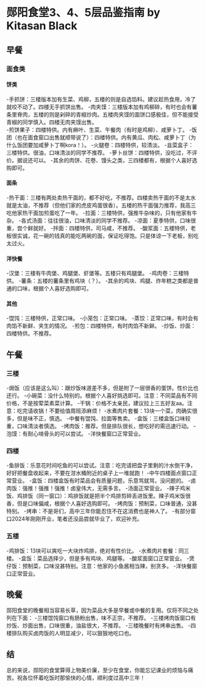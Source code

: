 # 郧阳食堂3、4、5层品鉴指南     by Kitasan Black
## 早餐
### 面食类
#### 饼类
 -手抓饼：三楼版本加有生菜、鸡柳，五楼的则是自选馅料。建议趁热食用，冷了就咬不动了。四楼无手抓饼出售。
 -肉夹馍：三楼版本加有鸡柳碎，有时也会有薯条里脊肉，五楼的则是剁碎的青椒炒肉。五楼肉夹馍的面饼口感极佳，但不能接受青椒的同学慎入。四楼无肉夹馍出售。  
 -煎饼果子：四楼特供。内有麻叶、生菜、午餐肉（有时是鸡柳）、咸萝卜丁。
 -饭团（也在面食窗口出售就顺带说了）：四楼特供。内有黄瓜、肉松、咸萝卜丁（为什么饭团要加咸萝卜丁啊kora！）。
 -火腿卷：四楼特供，较清淡。
 -韭菜盒子：三楼特供。很油，口味清淡的同学不推荐。
 -萝卜丝饼：四楼特供，没吃过，不评价。据说还可以。
 -其余的肉饼、花卷、馒头之类，三四楼都有，根据个人喜好选购即可。
 #### 面条
 -热干面：三楼有两处卖热干面的，都不好吃，不推荐。四楼卖热干面的不是太水就是太油，不推荐（但他们家的虎皮鸡蛋很香）。五楼的热干面强力推荐，我高三吃他家热干面加煎蛋吃了一年。
 -拉面：三楼特供，强推牛杂味的，只有他家有牛杂。
 -各式汤面：往往很油，口味清淡的同学不推荐。
 -凉面：夏季特供，口味很重，尝个鲜就好。
 -拌面：四楼特供，司马咸，不推荐。
 -酸浆面：五楼特供，老板很实诚，花一碗的钱真的能吃两碗的面，保证吃得饱。只是体谅一下老板，别吃太过火。
 #### 洋快餐
 -汉堡：三楼有牛肉堡、鸡腿堡、虾堡等。五楼只有鸡腿堡。
 -鸡肉卷：三楼特供。
 -薯条：五楼的薯条里有鸡块（？）。
 -其余的鸡块、鸡腿、炸年糕之类都是普通的口味，根据个人喜好选购即可。
 #### 其他
 -馄饨：三楼特供，正常口味。
 -小笼包：正常口味。
 -蒸饺：正常口味，有时会有肉馅不新鲜、夹生的情况。
 -煎包：四楼特供，有时肉馅不新鲜。
 -炒饭、炒面：四楼特供。不推荐。
 ## 午餐
 ### 三楼
 -焗饭（应该是这么叫）：跟炒饭味道差不多，但是附了一层很香的蛋饼。性价比也还行。
 -小碗菜：没什么特别的。根据个人喜好挑选即可。注意：不同菜品有不同价格，不是按荤菜素菜计算。
 -干锅：价格不太亲民，建议拉上三五好友aa。注意：吃完请收锅！不要给值周班添麻烦！
 -水煮肉片套餐：13块一个菜，肉确实很多，但是味不正，慎选。
 -中餐有馄饨、拉面等售卖。
 -盒饭：三楼盒饭口味较重，口味清淡者慎选。
 -烤肉饭：推荐。但是排队很长，想吃好的需迅速行动。
 -泡馍：有耐心啃骨头的可以尝试。
 -洋快餐窗口正常营业。
 ### 四楼
 -鱼排饭：乐意花时间吃鱼的可以尝试。注意：吃完请把盘子里剩的汁水倒干净，好好把餐盘收起来，不要在泔水桶附近的桌子上一堆就跑！
 -中午四楼面点窗口正常营业。
 -盒饭：四楼盒饭有时菜品会有质量问题，乐意骂就骂，没问题的。
 -卤肉饭：强推！强推！强推！卤皇伟大，无需多言。
 -汤面正常营业。
 -辣子鸡米饭、鸡排饭（同一窗口）：鸡排饭就是把半个鸡排剪碎丢进饭里。辣子鸡米饭很香，但是口味偏咸，根据个人喜好选购即可。
 -烤肉饭：预制菜，口味普通，没甚特别。
 -烤串：不是哥们，高中三年你能忍住不在这消费也是神人了。
 -有部分窗口2024年刚刚开业，笔者还没品尝就毕业了，欢迎补充。
 ### 五楼
 -鸡排饭：13块可以爽吃一大块炸鸡排，绝对有性价比。
 -水煮肉片套餐：同三楼。
 -盒饭：菜品选择少，但是多有鸡块、鸡腿等。
 -酸浆面窗口正常营业。
 -煲仔饭：预制菜，口味没甚特别。注意：他家的小鱼酱相当辣，别贪多。
 -洋快餐窗口正常营业。
 ## 晚餐
 郧阳食堂的晚餐相当容易长草，因为菜品大多是早餐或中餐的复用。仅将不同之处列在下面：
 -三楼馄饨窗口有肠粉出售，味不正宗，不推荐。
 -三楼烤肉饭窗口有炒饭、炒面出售，口味很重，油盐很大，不推荐。
 -三楼晚餐时有烤串出售。
 -四楼排队购买卤肉饭的人明显减少，可以狠狠地吃口也。
 ## 结
 总的来说，郧阳的食堂算得上物美价廉，至少在食堂，你能忘记课业的烦恼与痛苦。祝各位怀着吃饭时那愉快的心情，顺利度过高中三年！